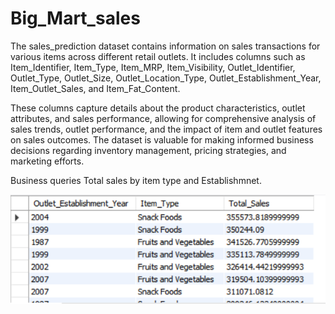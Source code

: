 # Big_Mart_sales

The sales_prediction dataset contains information on sales transactions for various items across different retail outlets. It includes columns such as Item_Identifier, Item_Type, Item_MRP, Item_Visibility, Outlet_Identifier, Outlet_Type, Outlet_Size, Outlet_Location_Type, Outlet_Establishment_Year, Item_Outlet_Sales, and Item_Fat_Content. 

These columns capture details about the product characteristics, outlet attributes, and sales performance, allowing for comprehensive analysis of sales trends, outlet performance, and the impact of item and outlet features on sales outcomes. The dataset is valuable for making informed business decisions regarding inventory management, pricing strategies, and marketing efforts.

Business queries
Total sales by item type and Establishmnet.

![alt text](image.png)